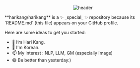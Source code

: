 <div align="center">
  
![header](https://capsule-render.vercel.app/api?type=cylinder&color=FFD6A5&height=150&section=header&text=Be%20strong%20hariver?&fontColor=000000&fontSize=70&animation=fadeIn&fontAlignY=55)
</div>
**harikang/harikang** is a ✨ _special_ ✨ repository because its `README.md` (this file) appears on your GitHub profile.

Here are some ideas to get you started:

- 🌱 I’m Hari Kang. 
- 💬 I'm Korean.
- 📫 My interest : NLP, LLM, GM (especially Image)
- 😄 Be better than yesterday:)

